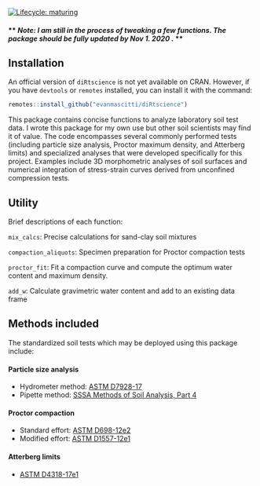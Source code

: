 
<!-- README.md is generated from README.Rmd. Please edit that file -->
<!-- badges: start -->

[![Lifecycle:
maturing](https://img.shields.io/badge/lifecycle-maturing-blue.svg)](https://www.tidyverse.org/lifecycle/#maturing)
<!-- badges: end -->

#### \*\* *Note: I am still in the process of tweaking a few functions. The package should be fully updated by Nov 1. 2020 .* \*\*

## Installation

An official version of `diRtscience` is not yet available on CRAN.
However, if you have `devtools` or `remotes` installed, you can install
it with the command:

``` r
remotes::install_github("evanmascitti/diRtscience")
```

This package contains concise functions to analyze laboratory soil test
data. I wrote this package for my own use but other soil scientists may
find it of value. The code encompasses several commonly performed tests
(including particle size analysis, Proctor maximum density, and
Atterberg limits) and specialized analyses that were developed
specifically for this project. Examples include 3D morphometric analyses
of soil surfaces and numerical integration of stress-strain curves
derived from unconfined compression tests.

<!-- The best way to learn about this package is through the vignettes  -->
<!-- un-comment this line once the vignettes are added  -->

## Utility

Brief descriptions of each function:

`mix_calcs`: Precise calculations for sand-clay soil mixtures

`compaction_aliquots`: Specimen preparation for Proctor compaction tests

`proctor_fit`: Fit a compaction curve and compute the optimum water
content and maximum density.

`add_w`: Calculate gravimetric water content and add to an existing data
frame

## Methods included

The standardized soil tests which may be deployed using this package
include:

#### Particle size analysis

-   Hydrometer method: [ASTM
    D7928-17](https://www.astm.org/Standards/D7928.htm)
-   Pipette method: [SSSA Methods of Soil Analysis, Part
    4](https://www.wiley.com/en-us/Methods+of+Soil+Analysis%2C+Part+4%3A+Physical+Methods-p-9780891188933)

#### Proctor compaction

-   Standard effort: [ASTM
    D698-12e2](https://www.astm.org/Standards/D698.htm)
-   Modified effort: [ASTM
    D1557-12e1](https://www.astm.org/Standards/D1557)

#### Atterberg limits

-   [ASTM D4318-17e1](https://www.astm.org/Standards/D4318)
